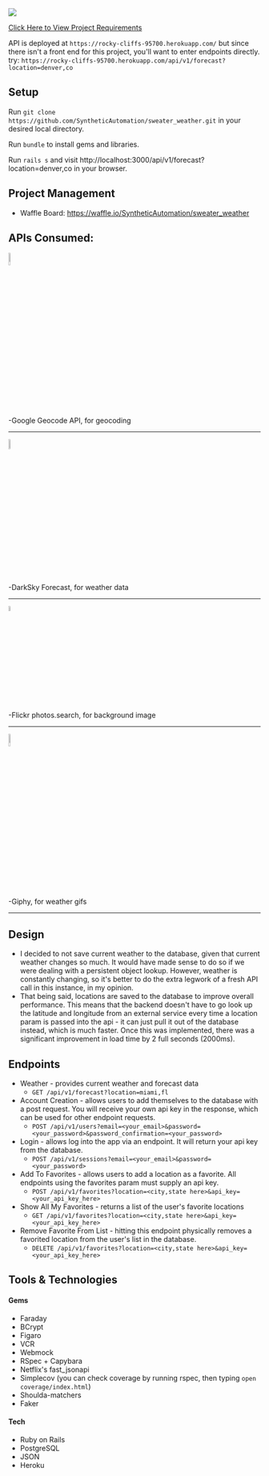 <img src="https://bit.ly/2SuhtzY">

<a href="https://bit.ly/2TfKX92" target="_blank">Click Here to View Project Requirements</a>

API is deployed at `https://rocky-cliffs-95700.herokuapp.com/`
but since there isn't a front end for this project, you'll want to enter endpoints directly.
try: `https://rocky-cliffs-95700.herokuapp.com/api/v1/forecast?location=denver,co`

## Setup
Run `git clone https://github.com/SyntheticAutomation/sweater_weather.git` in your desired local directory.

Run `bundle` to install gems and libraries.

Run `rails s` and visit http://localhost:3000/api/v1/forecast?location=denver,co in your browser.

## Project Management
- Waffle Board: https://waffle.io/SyntheticAutomation/sweater_weather


## APIs Consumed:

<img src="http://i.dailymail.co.uk/i/pix/2015/09/01/18/2BE1E88B00000578-3218613-image-m-5_1441127035222.jpg" width="8%">

-Google Geocode API, for geocoding
<hr>
<img src="https://pbs.twimg.com/profile_images/428154467448389632/gOij3QhC_400x400.png" width="7%">

-DarkSky Forecast, for weather data
<hr>
<img src="https://bit.ly/2SnnkqK" width="5%">

-Flickr photos.search, for background image
<hr>
<img src="https://bit.ly/2Nrr7m5" width="8%">

-Giphy, for weather gifs
<hr>

## Design
- I decided to not save current weather to the database, given that current weather changes so much. It would have made sense to do so if we were dealing with a persistent object lookup. However, weather is constantly changing, so it's better to do the extra legwork of a fresh API call in this instance, in my opinion.
- That being said, locations are saved to the database to improve overall performance. This means that the backend doesn't have to go look up the latitude and longitude from an external service every time a location param is passed into the api - it can just pull it out of the database instead, which is much faster. Once this was implemented, there was a significant improvement in load time by 2 full seconds (2000ms).

## Endpoints
- Weather - provides current weather and forecast data
  - `GET /api/v1/forecast?location=miami,fl`
- Account Creation - allows users to add themselves to the database with a post request. You will receive your own api key in the response, which can be used for other endpoint requests.
  - `POST /api/v1/users?email=<your_email>&password=<your_password>&password_confirmation=<your_password>`
- Login - allows log into the app via an endpoint. It will return your api key from the database.
  - `POST /api/v1/sessions?email=<your_email>&password=<your_password>`
- Add To Favorites - allows users to add a location as a favorite. All endpoints using the favorites param must supply an api key.
  - `POST /api/v1/favorites?location=<city,state here>&api_key=<your_api_key_here>`
- Show All My Favorites - returns a list of the user's favorite locations
  - `GET /api/v1/favorites?location=<city,state here>&api_key=<your_api_key_here>`
- Remove Favorite From List - hitting this endpoint physically removes a favorited location from the user's list in the database.
  - `DELETE /api/v1/favorites?location=<city,state here>&api_key=<your_api_key_here>`

## Tools & Technologies
#### Gems
- Faraday
- BCrypt
- Figaro
- VCR
- Webmock
- RSpec + Capybara
- Netflix's fast_jsonapi
- Simplecov (you can check coverage by running rspec, then typing `open coverage/index.html`)
- Shoulda-matchers
- Faker
#### Tech
- Ruby on Rails
- PostgreSQL
- JSON
- Heroku
